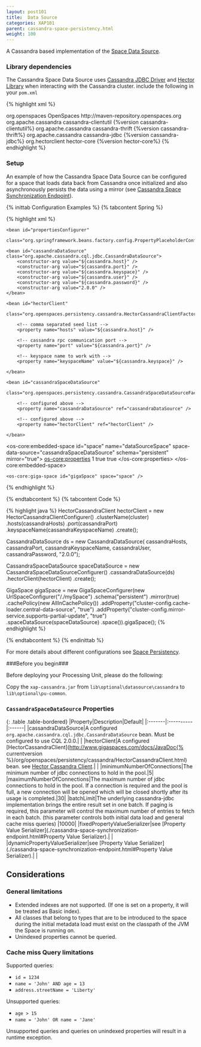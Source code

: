 ```yaml
---
layout: post101
title:  Data Source
categories: XAP101
parent: cassandra-space-persistency.html
weight: 100
---
```






A Cassandra based implementation of the [Space Data Source](./space-data-source-api.html).

### Library dependencies

The Cassandra Space Data Source uses [Cassandra JDBC Driver](http://code.google.com/a/apache-extras.org/p/cassandra-jdbc/) and [Hector Library](http://hector-client.github.com/hector/build/html/index.html) when interacting with the Cassandra cluster.
include the following in your `pom.xml`

{% highlight xml %}
<!-- currently the cassandra-jdbc library is not the central maven repository -->
<repository>
    <id>org.openspaces</id>
    <name>OpenSpaces</name>
    <url>http://maven-repository.openspaces.org</url>
</repository>

<dependency>
    <groupId>org.apache.cassandra</groupId>
    <artifactId>cassandra-clientutil</artifactId>
    <version>{%version cassandra-clientutil%}</version>
</dependency>

<dependency>
    <groupId>org.apache.cassandra</groupId>
    <artifactId>cassandra-thrift</artifactId>
    <version>{%version cassandra-thrift%}</version>
</dependency>

<dependency>
    <groupId>org.apache.cassandra</groupId>
    <artifactId>cassandra-jdbc</artifactId>
    <version>{%version cassandra-jdbc%}</version>
</dependency>

<dependency>
    <groupId>org.hectorclient</groupId>
    <artifactId>hector-core</artifactId>
    <version>{%version hector-core%}</version>
</dependency>
{% endhighlight %}

### Setup

An example of how the Cassandra Space Data Source can be configured for a space that loads data back from Cassandra once initialized and
also asynchronously persists the data using a mirror (see [Cassandra Space Synchronization Endpoint](./cassandra-space-synchronization-endpoint.html)).

{% inittab Configuration Examples %}
{% tabcontent Spring %}

{% highlight xml %}
<?xml version="1.0"?>
<beans xmlns="http://www.springframework.org/schema/beans"
       xmlns:xsi="http://www.w3.org/2001/XMLSchema-instance"
       xmlns:os-core="http://www.openspaces.org/schema/core"
       xsi:schemaLocation="http://www.springframework.org/schema/beans http://www.springframework.org/schema/beans/spring-beans-{%version spring%}.xsd
       http://www.openspaces.org/schema/core http://www.openspaces.org/schema/{% currentversion %}/core/openspaces-core.xsd">

    <bean id="propertiesConfigurer"
       class="org.springframework.beans.factory.config.PropertyPlaceholderConfigurer"/>

    <bean id="cassandraDataSource" class="org.apache.cassandra.cql.jdbc.CassandraDataSource">
        <constructor-arg value="${cassandra.host}" />
        <constructor-arg value="${cassandra.port}" />
        <constructor-arg value="${cassandra.keyspace}" />
        <constructor-arg value="${cassandra.user}" />
        <constructor-arg value="${cassandra.password}" />
        <constructor-arg value="2.0.0" />
    </bean>

    <bean id="hectorClient"
        class="org.openspaces.persistency.cassandra.HectorCassandraClientFactoryBean">

        <!-- comma separated seed list -->
        <property name="hosts" value="${cassandra.host}" />

        <!-- cassandra rpc communication port -->
        <property name="port" value="${cassandra.port}" />

        <!-- keyspace name to work with -->
        <property name="keyspaceName" value="${cassandra.keyspace}" />

    </bean>

    <bean id="cassandraSpaceDataSource"
        class="org.openspaces.persistency.cassandra.CassandraSpaceDataSourceFactoryBean">

        <!-- configured above -->
        <property name="cassandraDataSource" ref="cassandraDataSource" />

        <!-- configured above -->
        <property name="hectorClient" ref="hectorClient" />

    </bean>

   <os-core:embedded-space id="space" name="dataSourceSpace"
        space-data-source="cassandraSpaceDataSource"
        schema="persistent"
        mirror="true">
        <os-core:properties>
            <props>
                <prop key="space-config.engine.cache_policy">1</prop>
                <prop key="cluster-config.cache-loader.central-data-source">true</prop>
                <prop key="cluster-config.mirror-service.supports-partial-update">true</prop>
            </props>
        </os-core:properties>
    </os-core:embedded-space>

    <os-core:giga-space id="gigaSpace" space="space" />

</beans>
{% endhighlight %}

{% endtabcontent %}
{% tabcontent Code %}

{% highlight java %}
HectorCassandraClient hectorClient = new HectorCassandraClientConfigurer()
            .clusterName(cluster)
            .hosts(cassandraHosts)
            .port(cassandraPort)
            .keyspaceName(cassandraKeyspaceName)
            .create();

CassandraDataSource ds = new CassandraDataSource(
                cassandraHosts,
                cassandraPort,
                cassandraKeyspaceName,
                cassandraUser,
                cassandraPassword,
                "2.0.0");

CassandraSpaceDataSource spaceDataSource = new CassandraSpaceDataSourceConfigurer()
            .cassandraDataSource(ds)
            .hectorClient(hectorClient)
            .create();

GigaSpace gigaSpace = new GigaSpaceConfigurer(new UrlSpaceConfigurer("/./mySpace")
  .schema("persistent")
  .mirror(true)
  .cachePolicy(new AllInCachePolicy())
  .addProperty("cluster-config.cache-loader.central-data-source", "true")
  .addProperty("cluster-config.mirror-service.supports-partial-update", "true")
  .spaceDataSource(spaceDataSource)
  .space()).gigaSpace();
{% endhighlight %}

{% endtabcontent %}
{% endinittab %}

For more details about different configurations see [Space Persistency](./space-persistency.html).

###Before you begin###

Before deploying your Processing Unit, please do the following:

Copy the `xap-cassandra.jar` from `lib\optional\datasource\cassandra` to `lib\optional\pu-common`.

### `CassandraSpaceDataSource` Properties

{: .table .table-bordered}
|Property|Description|Default|
|:-------|:----------|:------|
|cassandraDataSource|A configured `org.apache.cassandra.cql.jdbc.CassandraDataSource` bean. Must be configured to use CQL 2.0.0.| |
|hectorClient|A configured [HectorCassandraClient](http://www.gigaspaces.com/docs/JavaDoc{% currentversion %}/org/openspaces/persistency/cassandra/HectorCassandraClient.html) bean. see [Hector Cassandra Client](./cassandra-hector-client.html).| |
|minimumNumberOfConnections|The minimum number of jdbc connections to hold in the pool.|5|
|maximumNumberOfConnections|The maximum number of jdbc connections to hold in the pool. If a connection is required and the pool is full, a new connection will be opened which will be closed shortly after its usage is completed.|30|
|batchLimit|The underlying cassandra-jdbc implementation brings the entire result set in one batch. If paging is required, this parameter will control the maximum number of entries to fetch in each batch. (this parameter controls both initial data load and general cache miss queries) |10000|
|fixedPropertyValueSerializer|see [Property Value Serializer](./cassandra-space-synchronization-endpoint.html#Property Value Serializer).| |
|dynamicPropertyValueSerializer|see [Property Value Serializer](./cassandra-space-synchronization-endpoint.html#Property Value Serializer).| |

## Considerations

### General limitations

- Extended indexes are not supported. (If one is set on a property, it will be treated as Basic index).
- All classes that belong to types that are to be introduced to the space during the initial metadata load must exist on the classpath of the JVM the Space is running on.
- Unindexed properties cannot be queried.

### Cache miss Query limitations

Supported queries:

- `id = 1234`
- `name = 'John' AND age = 13`
- `address.streetName = 'Liberty'`

Unsupported queries:

- `age > 15`
- `name = 'John' OR name = 'Jane'`

Unsupported queries and queries on unindexed properties will result in a runtime exception.
